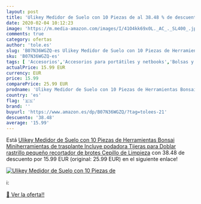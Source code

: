 ```yaml
---
layout: post
title: 'Ulikey Medidor de Suelo con 10 Piezas de al 38.48 % de descuento'
date: 2020-02-04 10:12:23
image: 'https://m.media-amazon.com/images/I/41O4kk69x0L._AC_._SL400_.jpg'
comments: true
category: ofertas
author: 'tole.es'
slug: 'B07N36WGZQ-es Ulikey Medidor de Suelo con 10 Piezas de Herramientas...'
sku: 'B07N36WGZQ-es'
tags: [ 'Accesorios','Accesorios para portátiles y netbooks','Bolsas y fundas para portátiles y netbooks','Bolígrafos, lápices y útiles de escritura','Equipaje','Informática','Mochilas','Mochilas para portátiles y netbooks','Mochilas tipo casual','Oficina y papelería','Rotuladores permanentes','Rotuladores y subrayadores','tijeras', ]
actualPrice: 15.99 EUR
currency: EUR
price: 15.99
comparePrice: 25.99 EUR
prodname: 'Ulikey Medidor de Suelo con 10 Piezas de Herramientas Bonsai  Miniherramientas de trasplante  Incluye podadora  Tijeras para Doblar  rastrillo pequeño  recortador de brotes  Cepillo de Limpieza'
country: 'es'
flag: '🇪🇸'
brand: ''
buyurl: 'https://www.amazon.es/dp/B07N36WGZQ/?tag=tolees-21'
descuento: '38.48'
average: '15.99'
---
```


Está [Ulikey Medidor de Suelo con 10 Piezas de Herramientas Bonsai  Miniherramientas de trasplante  Incluye podadora  Tijeras para Doblar  rastrillo pequeño  recortador de brotes  Cepillo de Limpieza](https://www.amazon.es/dp/B07N36WGZQ/?tag=tolees-21) con 38.48 de descuento por 15.99 EUR (original: 25.99 EUR) en el siguiente enlace!

[![Ulikey Medidor de Suelo con 10 Piezas de](https://m.media-amazon.com/images/I/41O4kk69x0L._AC_._SL400_.jpg)](https://www.amazon.es/dp/B07N36WGZQ/?tag=tolees-21)

ℹ️:


[🛒 Ver la oferta!!](https://www.amazon.es/dp/B07N36WGZQ/?tag=tolees-21)
